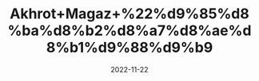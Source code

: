---
title: 'Akhrot+Magaz+%22%d9%85%d8%ba%d8%b2%d8%a7%d8%ae%d8%b1%d9%88%d9%b9'
date: '2022-11-22' 
metatag: '' 
inventory: '0' 
draft: false 
# meta description 
shortDescripton: 'Unshelled+Walnut%22+Improved+neurocognitive+functioning%e2%80%93+Akhrot+or+walnuts+are+high+in+neuroprotective+compounds+like+Vitamin+E%2c+Melatonin%2c+Folate+and+the+all+important+Omega+3+Fatty+acids.+All+these+directly+benefit+cognitive+functioning+%e2%80%93+which+includes+memory%2c+attention%2c+concentration%2c+thinking+and+creativity.'
description: 'Dry+Fruit+%da%88%d8%b1%d8%a7%d8%a6%db%8c+%d9%81%d8%b1%d9%88%d8%aa'
longdescription: ''
tags: ''
brand: ''
subCategory: ''
unit: '250 gm-Pk'
sellCount: '0'
featured: True
# product Price
price: '500.0'
# Product Short Description
shortDescription: 'Unshelled+Walnut%22+Improved+neurocognitive+functioning%e2%80%93+Akhrot+or+walnuts+are+high+in+neuroprotective+compounds+like+Vitamin+E%2c+Melatonin%2c+Folate+and+the+all+important+Omega+3+Fatty+acids.+All+these+directly+benefit+cognitive+functioning+%e2%80%93+which+includes+memory%2c+attention%2c+concentration%2c+thinking+and+creativity.'
productID: '3929EE20-092D-ED11-9968-005056B3A416'
type: 'products'
category: 'Dry+Fruit+%da%88%d8%b1%d8%a7%d8%a6%db%8c+%d9%81%d8%b1%d9%88%d8%aa' 
thumnailproduct: 'https://eraconnect.blob.core.windows.net/product-images/aminsaddiquidawakhana/3929EE20-092D-ED11-9968-005056B3A416.webp' 
images:
  - image: 'https://eraconnect.blob.core.windows.net/product-images/aminsaddiquidawakhana/3929EE20-092D-ED11-9968-005056B3A416.webp'  
Variants:
---
